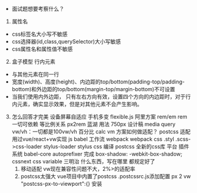 - 面试题想要考察什么？
1) 属性名
- css标签名大小写不敏感
- css选择器(id,class,querySelector)大小写敏感
- css属性名和属性值不敏感
2) 盒子模型
行内元素
- 与其他元素在同一行
- 宽度(width)、高度(height)、内边距的top/bottom(padding-top/padding-bottom)和外边距的top/bottom(margin-top/margin-bottom)不可设置
- 当我们使用内外边距， 只有左右方向有效，设置四个方向的内边距时，对于行内元素，确实显示效果，但是对其他元素不会产生影响。


3) 怎么回答才完美
    设备屏幕自适应  手机多变
    flexible.js 阿里方案
    rem/em
    rem 一切可依赖 等比例关系 px2rem 
    蓝湖 用法 750px 设计稿
    media query
    vw/vh：一切都是100vw/vh
    百分比
    calc
    vm 方案如何做适配？
    postcss
    适配用过vue/react+vw实现
    js babel
    工作流 webpack
    webpack css .styl .scss->css-loader stylus-loader stylus css 编译
    postcss 全新的css库 平台 插件系统
    babel-core autoprefixer 完成
    box-shadow: 
    -webkit-box-shadow;
    cssnext css variable
    三明治 什么东西，写在哪里 都规定好了
    1. 移动适配
        vw现在兼容性问题不大，2%>的适配率
    2. postcss太强大
        vue项目中内置了postcss
        .postcssrc.js添加配置
        px 2 vw
        "postcss-px-to-viewport":{}
        安装
